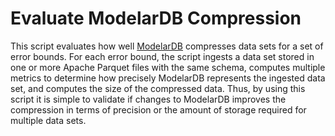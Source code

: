 # Evaluate ModelarDB Compression
This script evaluates how well
[ModelarDB](https://github.com/ModelarData/ModelarDB-RS) compresses data sets
for a set of error bounds. For each error bound, the script ingests a data set
stored in one or more Apache Parquet files with the same schema, computes
multiple metrics to determine how precisely ModelarDB represents the ingested
data set, and computes the size of the compressed data. Thus, by using this
script it is simple to validate if changes to ModelarDB improves the compression
in terms of precision or the amount of storage required for multiple data sets.

